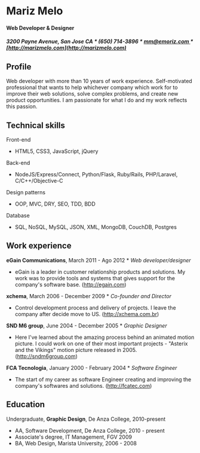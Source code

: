 # Mariz Melo
#### Web Developer & Designer
##### 3200 Payne Avenue, San Jose CA * (650) 714-3896 * [mm@emoriz.com ](mailto:mm@emoriz.com) * [http://marizmelo.com](http://marizmelo.com)

**Profile**
-------------
Web developer with more than 10 years of work experience. Self-motivated professional that wants to help whichever company which work for to improve their web solutions, solve complex problems, and create new product opportunities. I am passionate for what I do and my work reflects this passion.

**Technical skills**
-------------------
Front-end
* HTML5, CSS3, JavaScript, jQuery

Back-end
* NodeJS/Express/Connect, Python/Flask, Ruby/Rails, PHP/Laravel, C/C++/Objective-C

Design patterns
* OOP, MVC, DRY, SEO, TDD, BDD

Database
* SQL, NoSQL, MySQL, JSON, XML, MongoDB, CouchDB, Postgres

**Work experience**
-------------------
**eGain Communications**, March 2011 - Ago 2012 * *Web developer/designer*
* eGain is a leader in customer relationship products and solutions. My work was to provide tools and systems that gives support for the company's software base. (http://egain.com)

**xchema**, March 2006 - December 2009 * *Co-founder and Director*
* Control development process and delivery of projects. I leave the company after decide move to US. (http://xchema.com.br)

**SND M6 group**, June 2004 - December 2005 * *Graphic Designer*
* Here I've learned about the amazing process behind an animated motion picture. I could work on one of their most important projects - "Asterix and the Vikings" motion picture released in 2005. (http://sndm6group.com)

**FCA Tecnologia**, January 2000 - February 2004 * *Software Engineer*
* The start of my career as software Engineer creating and improving the company's softwares and solutions. (http://fcatec.com)

**Education**
------------------
Undergraduate, **Graphic Design**, De Anza College, 2010-present
* AA, Software Development, De Anza College, 2010 - present
* Associate's degree, IT Management, FGV 2009
* BA, Web Design, Marista University, 2006 - 2008
